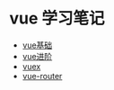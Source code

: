 # vue 学习笔记

- [vue基础](./1.vue基础.md)
- [vue进阶](./2.进阶.md)
- [vuex](./3.vuex.md)
- [vue-router](./vue-router.md)